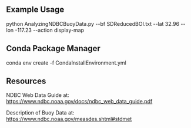 
## Example Usage

python AnalyzingNDBCBuoyData.py --bf SDReducedBOI.txt --lat 32.96 --lon -117.23 --action display-map

## Conda Package Manager

conda env create -f CondaInstallEnvironment.yml

## Resources
NDBC Web Data Guide at:
https://www.ndbc.noaa.gov/docs/ndbc_web_data_guide.pdf

Description of Buoy Data at:
https://www.ndbc.noaa.gov/measdes.shtml#stdmet

